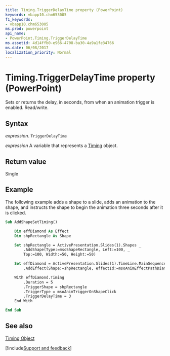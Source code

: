 ```yaml
---
title: Timing.TriggerDelayTime property (PowerPoint)
keywords: vbapp10.chm653005
f1_keywords:
- vbapp10.chm653005
ms.prod: powerpoint
api_name:
- PowerPoint.Timing.TriggerDelayTime
ms.assetid: 4d14ffb0-e966-4708-ba30-4a9a1fe34766
ms.date: 06/08/2017
localization_priority: Normal
---
```



# Timing.TriggerDelayTime property (PowerPoint)

Sets or returns the delay, in seconds, from when an animation trigger is enabled. Read/write.


## Syntax

_expression_. `TriggerDelayTime`

_expression_ A variable that represents a [Timing](PowerPoint.Timing.md) object.


## Return value

Single


## Example

The following example adds a shape to a slide, adds an animation to the shape, and instructs the shape to begin the animation three seconds after it is clicked.


```vb
Sub AddShapeSetTiming()

    Dim effDiamond As Effect
    Dim shpRectangle As Shape

    Set shpRectangle = ActivePresentation.Slides(1).Shapes _
        .AddShape(Type:=msoShapeRectangle, Left:=100, _
        Top:=100, Width:=50, Height:=50)

    Set effDiamond = ActivePresentation.Slides(1).TimeLine.MainSequence _
        .AddEffect(Shape:=shpRectangle, effectId:=msoAnimEffectPathDiamond)

    With effDiamond.Timing
        .Duration = 5
        .TriggerShape = shpRectangle
        .TriggerType = msoAnimTriggerOnShapeClick
        .TriggerDelayTime = 3
    End With

End Sub
```


## See also


[Timing Object](PowerPoint.Timing.md)

[!include[Support and feedback](~/includes/feedback-boilerplate.md)]